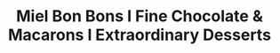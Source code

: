 ---
title: "Miel Bon Bons I Fine Chocolate & Macarons l Extraordinary Desserts"
url: /durham/miel-bon-bons-i-fine-chocolate-and-macarons-l-extraordinary-desserts/
shop: bakery
---